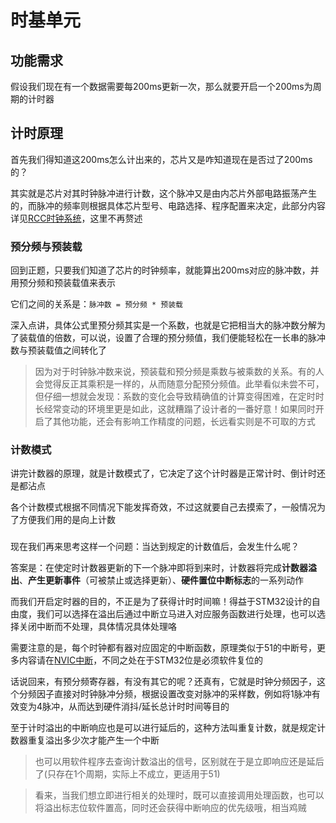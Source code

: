# 时基单元

## 功能需求

假设我们现在有一个数据需要每200ms更新一次，那么就要开启一个200ms为周期的计时器

## 计时原理

首先我们得知道这200ms怎么计出来的，芯片又是咋知道现在是否过了200ms的？

其实就是芯片对其时钟脉冲进行计数，这个脉冲又是由内芯片外部电路振荡产生的，而脉冲的频率则根据具体芯片型号、电路选择、程序配置来决定，此部分内容详见[RCC时钟系统]()，这里不再赘述

### 预分频与预装载

回到正题，只要我们知道了芯片的时钟频率，就能算出200ms对应的脉冲数，并用预分频和预装载值来表示

它们之间的关系是：`脉冲数 = 预分频 * 预装载`

深入点讲，具体公式里预分频其实是一个系数，也就是它把相当大的脉冲数分解为了装载值的倍数，可以说，设置了合理的预分频值，我们便能轻松在一长串的脉冲数与预装载值之间转化了

> 因为对于时钟脉冲数来说，预装载和预分频是乘数与被乘数的关系。有的人会觉得反正其乘积是一样的，从而随意分配预分频值。此举看似未尝不可，但仔细一想就会发现：系数的变化会导致精确值的计算变得困难，在定时时长经常变动的环境里更是如此，这就糟蹋了设计者的一番好意！如果同时开启了其他功能，还会有影响工作精度的问题，长远看实则是不可取的方式

### 计数模式

讲完计数器的原理，就是计数模式了，它决定了这个计时器是正常计时、倒计时还是都沾点

各个计数模式根据不同情况下能发挥奇效，不过这就要自己去摸索了，一般情况为了方便我们用的是向上计数

### 

现在我们再来思考这样一个问题：当达到规定的计数值后，会发生什么呢？

答案是：在使定时计数器更新的下一个脉冲即将到来时，计数器将完成**计数器溢出**、**产生更新事件**（可被禁止或选择更新）、**硬件置位中断标志**的一系列动作

而我们开启定时器的目的，不正是为了获得计时时间嘛！得益于STM32设计的自由度，我们可以选择在溢出后通过中断立马进入对应服务函数进行处理，也可以选择关闭中断而不处理，具体情况具体处理咯

需要注意的是，每个时钟都有器对应固定的中断函数，原理类似于51的中断号，更多内容请在[NVIC中断]()，不同之处在于STM32位是必须软件复位的

话说回来，有预分频寄存器，有没有其它的呢？还真有，它就是时钟分频因子，这个分频因子直接对时钟脉冲分频，根据设置改变对脉冲的采样数，例如将1脉冲有效变为4脉冲，从而达到硬件消抖/延长总计时时间等目的

至于计时溢出的中断响应也是可以进行延后的，这种方法叫重复计数，就是规定计数器重复溢出多少次才能产生一个中断



> 也可以用软件程序去查询计数溢出的信号，区别就在于是立即响应还是延后了(只存在1个周期，实际上不成立，更适用于51)

> 看来，当我们想立即进行相关的处理时，既可以直接调用处理函数，也可以将溢出标志位软件置高，同时还会获得中断响应的优先级哦，相当鸡贼
